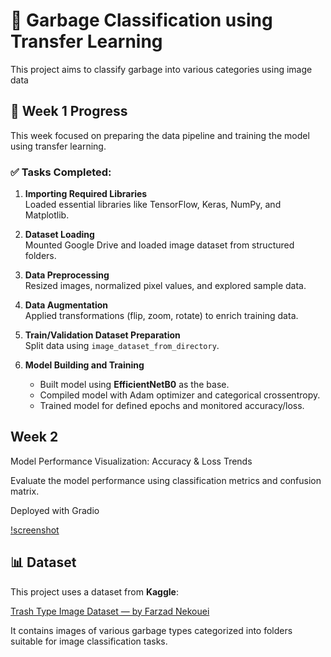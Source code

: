 # 🧠 Garbage Classification using Transfer Learning

This project aims to classify garbage into various categories using image data 

## 📅 Week 1 Progress

This week focused on preparing the data pipeline and training the model using transfer learning.

### ✅ Tasks Completed:

1. **Importing Required Libraries**  
   Loaded essential libraries like TensorFlow, Keras, NumPy, and Matplotlib.

2. **Dataset Loading**  
   Mounted Google Drive and loaded image dataset from structured folders.

3. **Data Preprocessing**  
   Resized images, normalized pixel values, and explored sample data.

4. **Data Augmentation**  
   Applied transformations (flip, zoom, rotate) to enrich training data.

5. **Train/Validation Dataset Preparation**  
   Split data using `image_dataset_from_directory`.


6. **Model Building and Training**  
   - Built model using **EfficientNetB0** as the base.
   - Compiled model with Adam optimizer and categorical crossentropy.
   - Trained model for defined epochs and monitored accuracy/loss.
  
## Week 2

Model Performance Visualization: Accuracy & Loss Trends

Evaluate the model performance using classification metrics and confusion matrix.

Deployed with Gradio

[!screenshot](https://github.com/gopikasabu25/AICTE-INTERNSHIP/blob/main/gradio%20output.png)

## 📊 Dataset

This project uses a dataset from **Kaggle**:

[Trash Type Image Dataset — by Farzad Nekouei](https://www.kaggle.com/datasets/farzadnekouei/trash-type-image-dataset)

It contains images of various garbage types categorized into folders suitable for image classification tasks.

